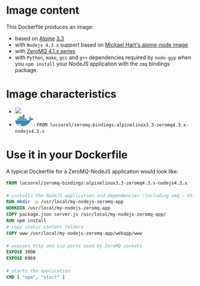 # Image content
This Dockerfile produces an image:
* based on [Alpine](https://hub.docker.com/_/alpine/) [3.3](https://github.com/tianon/docker-brew-ubuntu-core/blob/e406914e5f648003dfe8329b512c30c9ad0d2f9c/wily/Dockerfile)
* with `Nodejs 4.3.x` support based on [Mickael Hart's alpine-node image](https://github.com/mhart/alpine-node)
* with [ZeroMQ 4.1.x series](https://pkgs.alpinelinux.org/package/main/x86/zeromq)
* with `Python`, `make`, `gcc` and `g++` dependencies required by `node-gyp` when you `npm install` your NodeJS application with the `zmq` bindings package.

# Image characteristics
* [![](https://badge.imagelayers.io/lucsorel/zeromq-bindings:alpinelinux3.3-zeromq4.3.x-nodejs4.3.x.svg)](https://imagelayers.io/?images=lucsorel/zeromq-containers:alpinelinux3.3-zeromq4.3.x-nodejs4.3.x 'Alpine Linux-based NodeJS image with ZeroMQ bindings')
* [![](https://github.com/lucsorel/zeromq-bindings/blob/master/docker-logo.png)](https://hub.docker.com/r/lucsorel/zeromq-bindings/ 'Hosted on Docker hub lucsorel/zeromq-bindings:alpinelinux3.3-zeromq4.3.x-nodejs4.3.x'): `FROM lucsorel/zeromq-bindings:alpinelinux3.3-zeromq4.3.x-nodejs4.3.x`

# Use it in your Dockerfile
A typical Dockerfile for a ZeroMQ-NodeJS application would look like:

```dockerfile
FROM lucsorel/zeromq-bindings:alpinelinux3.3-zeromq4.3.x-nodejs4.3.x

# installs the NodeJS application and dependencies (including zmq - https://github.com/JustinTulloss/zeromq.node):
RUN mkdir -p /usr/local/my-nodejs-zeromq-app
WORKDIR /usr/local/my-nodejs-zeromq-app
COPY package.json server.js /usr/local/my-nodejs-zeromq-app/
RUN npm install
# copy static content folders
COPY www /usr/local/my-nodejs-zeromq-app/webapp/www

# exposes http and tcp ports used by ZeroMQ sockets
EXPOSE 3000
EXPOSE 6969

# starts the application
CMD [ "npm", "start" ]
```
